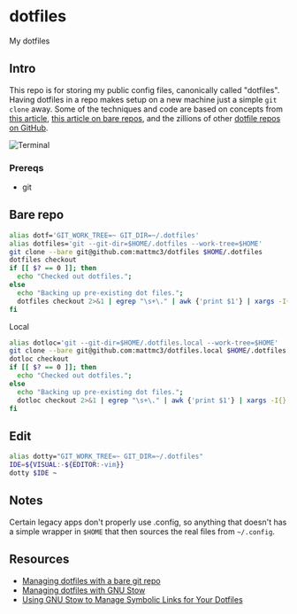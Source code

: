 # dotfiles

My dotfiles

## Intro

This repo is for storing my public config files, canonically called "dotfiles". Having dotfiles in a repo makes setup on a new machine just a simple `git clone` away. Some of the techniques and code are based on concepts from [this article][dotfiles-getting-started], [this article on bare repos](https://www.atlassian.com/git/tutorials/dotfiles), and the zillions of other [dotfile repos on GitHub][github-dotfiles].

![Terminal][terminal_gif]

### Prereqs

- git

## Bare repo

```zsh
alias dotf='GIT_WORK_TREE=~ GIT_DIR=~/.dotfiles'
alias dotfiles='git --git-dir=$HOME/.dotfiles --work-tree=$HOME'
git clone --bare git@github.com:mattmc3/dotfiles $HOME/.dotfiles
dotfiles checkout
if [[ $? == 0 ]]; then
  echo "Checked out dotfiles.";
else
  echo "Backing up pre-existing dot files.";
  dotfiles checkout 2>&1 | egrep "\s+\." | awk {'print $1'} | xargs -I{} mv {} .dotfiles.bak/{}
fi
```

Local

```zsh
alias dotloc='git --git-dir=$HOME/.dotfiles.local --work-tree=$HOME'
git clone --bare git@github.com:mattmc3/dotfiles.local $HOME/.dotfiles.local
dotloc checkout
if [[ $? == 0 ]]; then
  echo "Checked out dotfiles.";
else
  echo "Backing up pre-existing dot files.";
  dotloc checkout 2>&1 | egrep "\s+\." | awk {'print $1'} | xargs -I{} mv {} .dotfiles.local.bak/{}
fi
```

## Edit

```zsh
alias dotty="GIT_WORK_TREE=~ GIT_DIR=~/.dotfiles"
IDE=${VISUAL:-${EDITOR:-vim}}
dotty $IDE ~
```

## Notes

Certain legacy apps don't properly use .config, so anything that doesn't has a simple wrapper in `$HOME` that then sources the real files from `~/.config`.

## Resources

- [Managing dotfiles with a bare git repo](https://www.atlassian.com/git/tutorials/dotfiles)
- [Managing dotfiles with GNU Stow](https://venthur.de/2021-12-19-managing-dotfiles-with-stow.html)
- [Using GNU Stow to Manage Symbolic Links for Your Dotfiles](https://systemcrafters.net/managing-your-dotfiles/using-gnu-stow/)

[dotfiles-getting-started]:  https://medium.com/@webprolific/getting-started-with-dotfiles-43c3602fd789#.vh7hhm6th
[github-dotfiles]:           https://dotfiles.github.io/
[homebrew]:                  https://brew.sh
[rsync]:                     http://man7.org/linux/man-pages/man1/rsync.1.html
[stow]:                      https://www.gnu.org/software/stow/
[terminal]:                  https://raw.githubusercontent.com/mattmc3/dotfiles/resources/images/zsh_terminal.png
[terminal_gif]:              https://raw.githubusercontent.com/mattmc3/dotfiles/resources/img/zdotdir.gif
